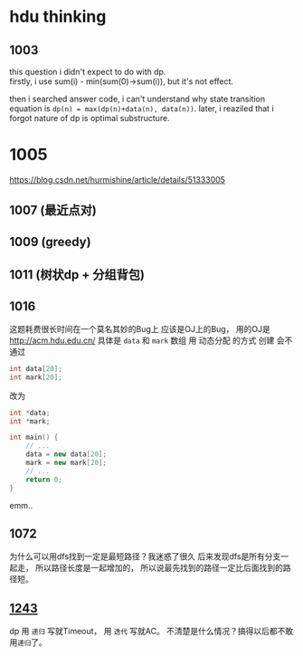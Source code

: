 # hdu thinking

## 1003
this question i didn't expect to do with dp. <br/>
firstly, i use sum(i) - min(sum(0)->sum(i)), but it's not effect.

then i searched answer code, i can't understand why state transition equation is
`dp(n) = max(dp(n)+data(n), data(n))`.
later, i reaziled that i forgot nature of dp is optimal substructure.

# 1005
https://blog.csdn.net/hurmishine/article/details/51333005

## 1007 (最近点对)

## 1009 (greedy)

## 1011 (树状dp + 分组背包)

## 1016
这题耗费很长时间在一个莫名其妙的Bug上
应该是OJ上的Bug， 用的OJ是 http://acm.hdu.edu.cn/
具体是
`data` 和 `mark` 数组 用 动态分配 的方式 创建 会不通过
```c++
int data[20];
int mark[20];
```
改为
```c++
int *data;
int *mark;

int main() {
    // ...
    data = new data[20];
    mark = new mark[20];
    // ...
    return 0;
}
```
emm..

## 1072
为什么可以用dfs找到一定是最短路径？我迷惑了很久
后来发现dfs是所有分支一起走， 所以路径长度是一起增加的，
所以说最先找到的路径一定比后面找到的路径短。

## [1243](#head)
dp 用 `递归` 写就Timeout， 用 `迭代` 写就AC。
不清楚是什么情况？搞得以后都不敢用`递归`了。
